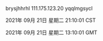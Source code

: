 brysjhhrhl 111.175.123.20 yqqlmgsycl

2021年 09月 21日 星期二 21:10:01 CST

2021年 09月 21日 星期二 13:10:01 GMT
